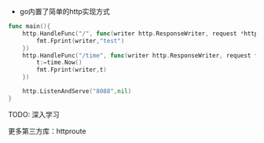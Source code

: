 - go内置了简单的http实现方式
```go
func main(){
	http.HandleFunc("/", func(writer http.ResponseWriter, request *http.Request) {
		fmt.Fprint(writer,"test")
	})
	http.HandleFunc("/time", func(writer http.ResponseWriter, request *http.Request) {
		t:=time.Now()
		fmt.Fprint(writer,t)
	})

	http.ListenAndServe("8088",nil)
}
```

TODO: 深入学习

更多第三方库：httproute